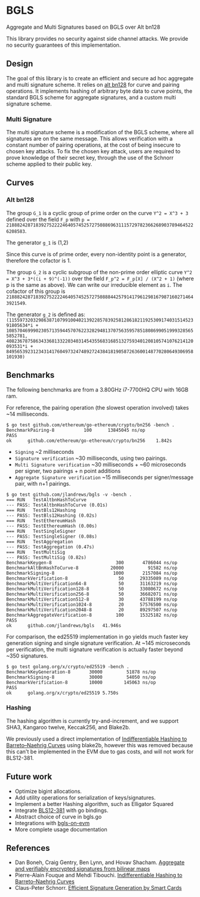 # BGLS
Aggregate and Multi Signatures based on BGLS over Alt bn128

This library provides no security against side channel attacks. We provide no security guarantees of this implementation.

## Design
The goal of this library is to create an efficient and secure ad hoc aggregate and multi signature scheme. It relies on [alt bn128](https://github.com/ethereum/go-ethereum/tree/master/crypto/bn256) for curve and pairing operations. It implements hashing of arbitrary byte data to curve points, the standard BGLS scheme for aggregate signatures, and a custom multi signature scheme.

### Multi Signature
The multi signature scheme is a modification of the BGLS scheme, where all signatures are on the same message. This allows verification with a constant number of pairing operations, at the cost of being insecure to chosen key attacks. To fix the chosen key attack, users are required to prove knowledge of their secret key, through the use of the Schnorr scheme applied to their public key.

## Curves
### Alt bn128

The group `G_1` is a cyclic group of prime order on the curve `Y^2 = X^3 + 3` defined over the field `F_p` with `p = 21888242871839275222246405745257275088696311157297823662689037894645226208583`.

The generator `g_1` is (1,2)

Since this curve is of prime order, every non-identity point is a generator, therefore the cofactor is 1.

The group `G_2` is a cyclic subgroup of the non-prime order elliptic curve `Y^2 = X^3 + 3*((i + 9)^(-1))` over the field `F_p^2 = F_p[X] / (X^2 + 1)` (where p is the same as above). We can write our irreducible element as `i`. The cofactor of this group is `21888242871839275222246405745257275088844257914179612981679871602714643921549`.

The generator `g_2` is defined as: `(11559732032986387107991004021392285783925812861821192530917403151452391805634*i + 10857046999023057135944570762232829481370756359578518086990519993285655852781, 4082367875863433681332203403145435568316851327593401208105741076214120093531*i + 8495653923123431417604973247489272438418190587263600148770280649306958101930)`

## Benchmarks
The following benchmarks are from a 3.80GHz i7-7700HQ CPU with 16GB ram.

For reference, the pairing operation (the slowest operation involved) takes ~14 milliseconds.
```
$ go test github.com/ethereum/go-ethereum/crypto/bn256 -bench .
BenchmarkPairing-8   	     100	  13845045 ns/op
PASS
ok  	github.com/ethereum/go-ethereum/crypto/bn256	1.842s
```
- `Signing` ~2 milliseconds
- `Signature verification` ~30 milliseconds, using two pairings.
- `Multi Signature verification` ~30 milliseconds + ~60 microseconds per signer, two pairings + n point additions
- `Aggregate Signature verification` ~15 milliseconds per signer/message pair, with n+1 pairings.

```
$ go test github.com/jlandrews/bgls -v -bench .
=== RUN   TestAltbnHashToCurve
--- PASS: TestAltbnHashToCurve (0.01s)
=== RUN   TestBls12Hashing
--- PASS: TestBls12Hashing (0.02s)
=== RUN   TestEthereumHash
--- PASS: TestEthereumHash (0.00s)
=== RUN   TestSingleSigner
--- PASS: TestSingleSigner (0.08s)
=== RUN   TestAggregation
--- PASS: TestAggregation (0.47s)
=== RUN   TestMultiSig
--- PASS: TestMultiSig (0.82s)
BenchmarkKeygen-8                  	     300	   4786044 ns/op
BenchmarkAltBnHashToCurve-8        	   20000	     91582 ns/op
BenchmarkSigning-8                 	    1000	   2157084 ns/op
BenchmarkVerification-8            	      50	  29335089 ns/op
BenchmarkMultiVerification64-8     	      50	  31163219 ns/op
BenchmarkMultiVerification128-8    	      50	  33080672 ns/op
BenchmarkMultiVerification256-8    	      50	  36682071 ns/op
BenchmarkMultiVerification512-8    	      30	  43788199 ns/op
BenchmarkMultiVerification1024-8   	      20	  57576500 ns/op
BenchmarkMultiVerification2048-8   	      20	  89297507 ns/op
BenchmarkAggregateVerification-8   	     100	  15325182 ns/op
PASS
ok  	github.com/jlandrews/bgls	41.946s
```
For comparison, the ed25519 implementation in go yields much faster key generation signing and single signature verification. At ~145 microseconds per verification, the multi signature verification is actually faster beyond ~350 signatures.
```
$ go test golang.org/x/crypto/ed25519 -bench .
BenchmarkKeyGeneration-8   	   30000	     51878 ns/op
BenchmarkSigning-8         	   30000	     54050 ns/op
BenchmarkVerification-8    	   10000	    145063 ns/op
PASS
ok  	golang.org/x/crypto/ed25519	5.750s
```

### Hashing
The hashing algorithm is currently try-and-increment, and we support SHA3, Kangaroo twelve, Keccak256, and Blake2b.

We previously used a direct implementation of [Indifferentiable Hashing to Barreto–Naehrig Curves](http://www.di.ens.fr/~fouque/pub/latincrypt12.pdf) using blake2b, however this was removed because this can't be implemented in the EVM due to gas costs, and will not work for BLS12-381.

## Future work
- Optimize bigint allocations.
- Add utility operations for serialization of keys/signatures.
- Implement a better Hashing algorithm, such as Elligator Squared
- Integrate [BLS12-381](https://github.com/ebfull/pairing/tree/master/src/bls12_381) with go bindings.
- Abstract choice of curve in bgls.go
- Integrations with [bgls-on-evm](https://github.com/jlandrews/bgls-on-evm)
- More complete usage documentation

## References
- Dan Boneh, Craig Gentry, Ben Lynn, and Hovav Shacham. [Aggregate and verifiably encrypted signatures from bilinear maps](https://www.iacr.org/archive/eurocrypt2003/26560416/26560416.pdf)
- Pierre-Alain Fouque and Mehdi Tibouchi. [Indifferentiable Hashing to
Barreto–Naehrig Curves](http://www.di.ens.fr/~fouque/pub/latincrypt12.pdf)
- Claus-Peter Schnorr. [Efficient Signature Generation by Smart Cards](https://pdfs.semanticscholar.org/3dfb/4764c0eaa69a12b78f3ec8736aae7e81de78.pdf)
